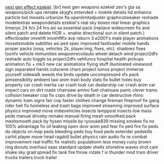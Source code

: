 [next gen effect ezekiel](https://www.mixmods.com.br/2022/04/sa-nextgen-remaster-effects/).
[br]
next gen weapons ezekiel 
zen's gta sa weapons/pick ups remake
skygfx extended + mobile details hd
enhance particle txd
mixsets
urbanize
fla
openlimitadjuster
graphicstweaker
reshade
modelextras
weapondetails
ezekiel's real sky boxes
real linear graphics timecyc 24 hrs
24 hrs asi
sa essential pack (replace widescreen fix and silent patch and delete HOR +. enable directional sun in silent patch.)
effectloader
imvehft
imvehftfix
avp reborn 3 
e2001's male player animations
mixsetsmobile subtitles asi
ped spec
improved fastloader
mobile hands
proper packs (rosa, vehicles 2k, player.img, fixes, etc).
shadows fixes
toonfx
vehicle immunities
weaponrecoilauto
wheel detach
wind project2dfx
reshade auto toggle sa
project2dfx
vehfuncs
hospital health pickups
animation fix + mk3 new car animations
flying stuff
illuminated vinewood sign
separated hands cutscene chars
project lumos
project immerse yourself
sidewalk weeds
the birds update
uncompressed sfx pack
aimsensibility
ambient taxi
anim train
body stats fix
bullet holes
buy property
car crash inertia
car crash look
car dealership
car crash anim
car impact
cars on dirt roads
chainsaw ammo fuel
chainsaw panic
clever trams
collision tweaker
cop fix
cops drive by
death in car
destructive rhino
dynamic tram signs
fair  cop
faster clothes change
fireman fireproof fix
gang rider
heli fix
homeless and trash bags
improved streaming
improved surface physics
improved move
indievehicles
insects
lamppost insects
low mass peds
manual driveby  remake
manual firing
mesh smoothed pack
meshsmooth pack by hysen
missile by ryosuke839
missing smokes fix
no 100% advantage fix
oil leaking
open door anim
ped fear fix
ped fire fix
peds do  objects on map
peds bleeding
peds buy food
peds extender
pedskills
carhit
player move head
ragdoll bullet physics
rain audio fix
re combat improvement
real traffic fix
realistic populationn
less money
rusty brown  ring donuts overhaul
saas standard update
shells
shoreline waves
shot cam shake
sky grad
spread fix
tank fire
throw rotate f ix
thunder mod
tram driver
trucks trailers
truck trailer
